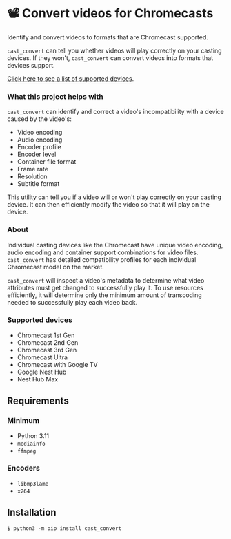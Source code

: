 # 📽️ Convert videos for Chromecasts
Identify and convert videos to formats that are Chromecast supported.

`cast_convert` can tell you whether videos will play correctly on your casting devices. If they won't, `cast_convert` can convert videos into formats that devices support.

[Click here to see a list of supported devices](#supported-devices).

### What this project helps with
`cast_convert` can identify and correct a video's incompatibility with a device caused by the video's:
  - Video encoding
  - Audio encoding
  - Encoder profile
  - Encoder level
  - Container file format
  - Frame rate
  - Resolution
  - Subtitle format

This utility can tell you if a video will or won't play correctly on your casting device. It can then efficiently modify the video so that it will play on the device.

### About
Individual casting devices like the Chromecast have unique video encoding, audio encoding and container support combinations for video files. `cast_convert` has detailed compatibility profiles for each individual Chromecast model on the market. 

`cast_convert` will inspect a video's metadata to determine what video attributes must get changed to successfully play it. To use resources efficiently, it will determine only the minimum amount of transcoding needed to successfully play each video back.

### Supported devices
 - Chromecast 1st Gen
 - Chromecast 2nd Gen
 - Chromecast 3rd Gen
 - Chromecast Ultra
 - Chromecast with Google TV
 - Google Nest Hub
 - Nest Hub Max

## Requirements
### Minimum
 - Python 3.11
 - `mediainfo`
 - `ffmpeg`

### Encoders
 - `libmp3lame`
 - `x264`

## Installation
```bashe
$ python3 -m pip install cast_convert
```

[//]: # ()
[//]: # (## Usage)

[//]: # (### General)

[//]: # (```)

[//]: # (alex@mbp12,1:~$ cast_convert --help)

[//]: # (Usage: cast_convert [OPTIONS] COMMAND [ARGS]...)

[//]: # ()
[//]: # (  Convert and inspect video for Chromecast compatibility)

[//]: # ()
[//]: # (Options:)

[//]: # (  --help  Show this message and exit.)

[//]: # ()
[//]: # (Commands:)

[//]: # (  convert  Convert video to Chromecast compatible...)

[//]: # (  get_cmd  Generate ffmpeg conversion command)

[//]: # (  inspect  Inspect video for transcoding options)

[//]: # ()
[//]: # (```)

[//]: # ()
[//]: # (### Inspection)

[//]: # (```)

[//]: # (alex@mbp12,1:~$ cast_convert inspect Vids/Zoolander\ 2001\ \&#40;1080p\ x265\ 10bit\ Joy\&#41;.mkv)

[//]: # (Transcode video to {'container': '', 'audio': '', 'video': 'h264'})

[//]: # ()
[//]: # (```)

[//]: # ()
[//]: # (### Conversion)

[//]: # (```)

[//]: # (alex@mbp12,1:~$ cast_convert convert --help)

[//]: # (Usage: cast_convert convert [OPTIONS] FILENAME)

[//]: # ()
[//]: # (  Convert video to Chromecast compatible encodings and container)

[//]: # ()
[//]: # (Options:)

[//]: # (  -t, --threads INTEGER  Count of threads for ffmpeg to use. Default: 4)

[//]: # (  --help                 Show this message and exit.)

[//]: # (```)

[//]: # ()
[//]: # (### Print ffmpeg call)

[//]: # (The conversion command calls ffmpeg to transcode video. The `get_cmd` command will print the ffmpeg call.)

[//]: # (```)

[//]: # (alex@mbp12,1:~$ cast_convert get_cmd Vids/Zoolander\ 2001\ \&#40;1080p\ x265\ 10bit\ Joy\&#41;.mkv)

[//]: # (ffmpeg -fflags +genpts -i "Vids/Zoolander 2001 &#40;1080p x265 10bit Joy&#41;.mkv" -c:v libx264 -preset ultrafast -crf 21 -c:a copy  -threads 4 "Vids/Zoolander 2001 &#40;1080p x265 10bit Joy&#41;_transcode.mp4")

[//]: # ()
[//]: # (```)

[//]: # ()
[//]: # (## License)

[//]: # (See `LICENSE`)
